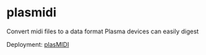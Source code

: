 # plasmidi
Convert midi files to a data format Plasma devices can easily digest

Deployment:
[plasMIDI](https://www.plasmidi.com/)
